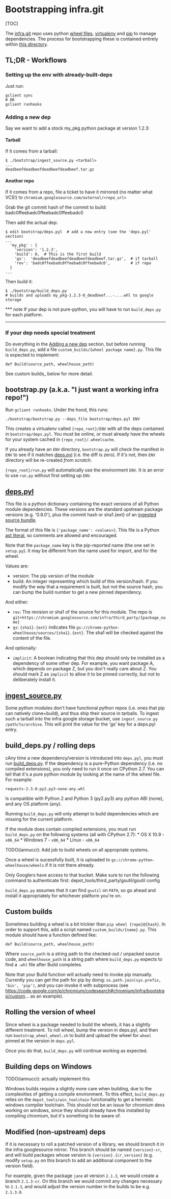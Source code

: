 <!--
Copyright 2015 The Chromium Authors. All rights reserved.
Use of this source code is governed by a BSD-style license that can be
found in the LICENSE file.
-->

# Bootstrapping infra.git

[TOC]

The [infra.git](..) repo uses python [wheel files][wheel files],
[virtualenv][virtualenv] and [pip][pip] to manage dependencies. The process for
bootstrapping these is contained entirely within [this directory](.).

## TL;DR - Workflows

### Setting up the env with already-built-deps

Just run:

    gclient sync
    # OR
    gclient runhooks

### Adding a new dep

Say we want to add a stock my_pkg python package at version 1.2.3:

#### Tarball

If it comes from a tarball:

    $ ./bootstrap/ingest_source.py <tarball>
    ...
    deadbeefdeadbeefdeadbeefdeadbeef.tar.gz

#### Another repo

If it comes from a repo, file a ticket to have it mirrored (no matter what VCS!)
to `chromium.googlesource.com/external/<repo_url>`

Grab the git commit hash of the commit to build:
badc0ffeebadc0ffeebadc0ffeebadc0

Then add the actual dep:

    $ edit bootstrap/deps.pyl  # add a new entry (see the 'deps.pyl' section)
    ...
      'my_pkg' : {
        'version': '1.2.3',
        'build': 0,  # This is the first build
        'gs':  'deadbeefdeadbeefdeadbeefdeadbeef.tar.gz',  # if tarball
        'rev': 'badc0ffeebadc0ffeebadc0ffeebadc0',         # if repo
      }
    ...

Then build it:

    $ ./bootstrap/build_deps.py
    # builds and uploads my_pkg-1.2.3-0_deadbeef...-....whl to google storage

*** note
If your dep is not pure-python, you will have to run `build_deps.py`
for each platform.
***

### If your dep needs special treatment

Do everything in the [Adding a new dep](#Adding-a-new-dep) section, but before
running `build_deps.py`, add a file
`custom_builds/{wheel package name}.py`. This file is expected to
implement:

    def Build(source_path, wheelhouse_path)

See custom builds_ below for more detail.

## bootstrap.py (a.k.a. "I just want a working infra repo!")

Run `gclient runhooks`. Under the hood, this runs:

    ./bootstrap/bootstrap.py --deps_file bootstrap/deps.pyl ENV

This creates a virtualenv called `{repo_root}/ENV` with all the deps
contained in `bootstrap/deps.pyl`. You must be online, or must already
have the wheels for your system cached in `{repo_root}/.wheelcache`.

If you already have an `ENV` directory, `bootstrap.py` will check the manifest
in `ENV` to see if it matches [deps.pyl](#deps_pyl) (i.e. the diff is zero).
If it's not, then `ENV` directory will be re-created *from scratch*.

`{repo_root}/run.py` will automatically use the environment `ENV`. It is
an error to use `run.py` without first setting up `ENV`.

## [deps.pyl](deps.pyl)

This file is a python dictionary containing the exact versions of all
Python module dependencies. These versions are the standard upstream
package versions (e.g. '0.8.0'), plus the commit hash or sha1.{ext} of
an [ingested source bundle](injest_source.py).

The format of this file is `{'package_name': <values>}`. This file is a
Python [ast
literal](https://docs.python.org/2/library/ast.html#ast.literal_eval),
so comments are allowed and encouraged.

Note that the `package_name` key is the pip-reported name (the one set
in `setup.py`). It may be different from the name used for import, and
for the wheel.

Values are:

* version: The pip version of the module
* build: An integer representing which build of this version/hash. If you
    modify the _way_ that a requirement is built, but not the source
    hash, you can bump the build number to get a new pinned dependency.

And either:

* `rev`: The revision or sha1 of the source for this module. The repo
  is
  `git+https://chromium.googlesource.com/infra/third_party/{package_name}`
* `gs`: `{sha1}.{ext}` indicates file
  `gs://chrome-python-wheelhouse/sources/{sha1}.{ext}`. The sha1 will
  be checked against the content of the file.

And optionally:

* `implicit`: A boolean indicating that this dep should only be
  installed as a dependency of some other dep. For example, you want
  package A, which depends on package Z, but you don't really care
  about Z. You should mark Z as `implicit` to allow it to be pinned
  correctly, but not to deliberately install it.

## [ingest_source.py](ingest_source.py)

Some python modules don't have functional python repos (i.e. ones that
pip can natively clone+build), and thus ship their source in tarballs.
To ingest such a tarball into the infra google storage bucket, use
`ingest_source.py /path/to/archive`. This will print the value for the
'gs' key for a deps.pyl entry.

## build_deps.py / rolling deps

cAny time a new dependency/version is introduced into `deps.pyl`, you
must run [build_deps.py](build_deps.py). If the dependency is a pure-Python dependency
(i.e. no compiled extensions), you only need to run it once on CPython
2.7. You can tell that it's a pure python module by looking at the name
of the wheel file. For example:

    requests-2.3.0-py2.py3-none-any.whl

Is compatible with Python 2 and Python 3 (py2.py3) any python ABI
(none), and any OS platform (any).

Running `build_deps.py` will only attempt to build dependencies which
are missing for the current platform.

If the module does contain compiled extensions, you must run
`build_deps.py` on the following systems (all with CPython 2.7): \* OS X
10.9 - `x86_64` \* Windows 7 - `x86_64` \* Linux - `x86_64`

TODO(iannucci): Add job to build wheels on all appropriate systems.

Once a wheel is sucessfully built, it is uploaded to
`gs://chrome-python-wheelhouse/wheels` if it is not there already.

Only Googlers have access to that bucket. Make sure to run the following
command to authenticate first:
depot_tools/third_party/gsutil/gsutil config

`build_deps.py` assumes that it can find `gsutil` on `PATH`, so go ahead
and install it appropriately for whichever platform you're on.

## Custom builds

Sometimes building a wheel is a bit trickier than
`pip wheel {repo}@{hash}`. In order to support this, add a script named
`custom_builds/{name}.py`. This module should have a function defined
like:

    def Build(source_path, wheelhouse_path)

Where `source_path` is a string path to the checked-out / unpacked
source code, and `wheelhouse_path` is a string path where
`build_deps.py` expects to find a `.whl` file after Build completes.

Note that your Build function will actually need to invoke pip manually.
Currently you can get the path for pip by doing:
`os.path.join(sys.prefix, 'bin', 'pip')`, and you can invoke it with
subprocess (see
<https://code.google.com/p/chromium/codesearch#chromium/infra/bootstrap/custom>...
as an example).

## Rolling the version of wheel

Since wheel is a package needed to build the wheels, it has a slightly
different treatment. To roll wheel, bump the version in deps.pyl, and
then run `bootstrap_wheel_wheel.sh` to build and upload the wheel for
`wheel` pinned at the version in `deps.pyl`.

Once you do that, `build_deps.py` will continue working as expected.

## Building deps on Windows

TODO(iannucci): actually implement this

Windows builds require a slightly more care when building, due to the
complexities of getting a compile environment. To this effect,
`build_deps.py` relies on the `depot_tools/win_toolchain` functionality
to get a hermetic windows compiler toolchain. This should not be an
issue for chromium devs working on windows, since they should already
have this installed by compiling chromium, but it's something to be
aware of.

## Modified (non-upstream) deps

If it is necessary to roll a patched version of a library, we should
branch it in the infra googlesource mirror. This branch should be named
`{version}-cr`, and will build packages whose version is
`{version}.{cr_version}` (e.g. modify `setup.py` on this branch to add
an additional component to the version field).

For example, given the package `jane` at version `2.1.3`, we would
create a branch `2.1.3-cr`. On this branch we would commit any changes
necessary to `2.1.3`, and would adjust the version number in the builds
to be e.g. `2.1.3.0`.

[wheel files]: https://www.python.org/dev/peps/pep-0427/
[virtualenv]: https://github.com/pypa/virtualenv
[pip]: https://github.com/pypa/pip
